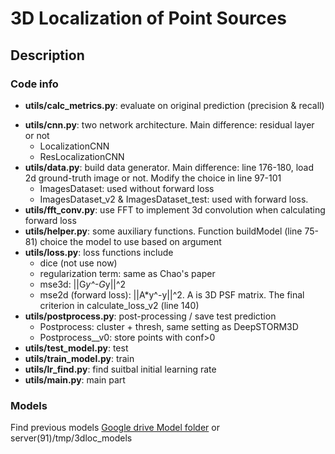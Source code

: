 # 3D Localization of Point Sources

## Description

### Code info
- __utils/calc_metrics.py__: evaluate on original prediction (precision & recall)
* __utils/cnn.py__: two network architecture. Main difference: residual layer or not
    - LocalizationCNN
    - ResLocalizationCNN
* __utils/data.py__: build data generator. Main difference: line 176-180, load 2d ground-truth image or not. Modify the choice in line 97-101
    - ImagesDataset: used without forward loss 
    - ImagesDataset_v2 & ImagesDataset_test: used with forward loss. 
* __utils/fft_conv.py__: use FFT to implement 3d convolution when calculating forward loss
* __utils/helper.py__: some auxiliary functions. Function buildModel (line 75-81) choice the model to use based on argument
* __utils/loss.py__: loss functions include 
    - dice (not use now) 
    - regularization term: same as Chao's paper 
    - mse3d: ||G*y^-G*y||^2 
    - mse2d (forward loss): ||A*y^-y||^2. A is 3D PSF matrix. The final criterion in calculate_loss_v2 (line 140)
* __utils/postprocess.py__: post-processing / save test prediction
    - Postprocess: cluster + thresh, same setting as DeepSTORM3D
    - Postprocess__v0: store points with conf>0
* __utils/test_model.py__: test
* __utils/train_model.py__: train
* __utils/lr_find.py__: find suitbal initial learning rate
* __utils/main.py__: main part


### Models
Find previous models [Google drive Model folder](https://drive.google.com/drive/folders/1Z-UTRqAauBXRbDDDtC_uCLNeBw6O5bY6?usp=sharing) or server(91)/tmp/3dloc_models

